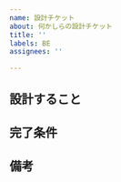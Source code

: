 ```yaml
---
name: 設計チケット
about: 何かしらの設計チケット
title: ''
labels: BE
assignees: ''

---
```


## 設計すること

## 完了条件

## 備考
